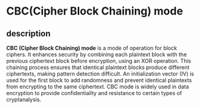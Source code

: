 # CBC(Cipher Block Chaining) mode

## description
**CBC (Cipher Block Chaining) mode** is a mode of operation for block ciphers. It enhances security by combining each plaintext block with the previous ciphertext block before encryption, using an XOR operation. This chaining process ensures that identical plaintext blocks produce different ciphertexts, making pattern detection difficult. An initialization vector (IV) is used for the first block to add randomness and prevent identical plaintexts from encrypting to the same ciphertext. CBC mode is widely used in data encryption to provide confidentiality and resistance to certain types of cryptanalysis.
